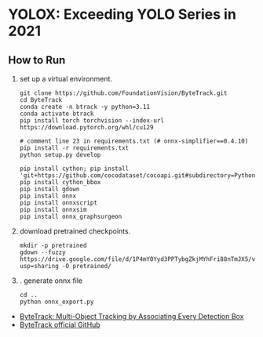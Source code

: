 # YOLOX: Exceeding YOLO Series in 2021

## How to Run

1. set up a virtual environment.
    ```
    git clone https://github.com/FoundationVision/ByteTrack.git
    cd ByteTrack
    conda create -n btrack -y python=3.11
    conda activate btrack
    pip install torch torchvision --index-url https://download.pytorch.org/whl/cu129

    # comment line 23 in requirements.txt (# onnx-simplifier==0.4.10)
    pip install -r requirements.txt
    python setup.py develop

    pip install cython; pip install 'git+https://github.com/cocodataset/cocoapi.git#subdirectory=PythonAPI'
    pip install cython_bbox
    pip install gdown
    pip install onnx
    pip install onnxscript
    pip install onnxsim
    pip install onnx_graphsurgeon
    ```

2. download pretrained checkpoints.
    ```
    mkdir -p pretrained
    gdown --fuzzy https://drive.google.com/file/d/1P4mY0Yyd3PPTybgZkjMYhFri88nTmJX5/view?usp=sharing -O pretrained/
    ```
    
3. . generate onnx file
    ```
    cd ..
    python onnx_export.py
    ```

- [ByteTrack: Multi-Object Tracking by Associating Every Detection Box](https://arxiv.org/pdf/2110.06864)
- [ByteTrack official GitHub](https://github.com/FoundationVision/ByteTrack)

